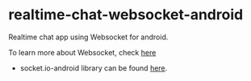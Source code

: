 # realtime-chat-websocket-android
Realtime chat app using Websocket for android. 

To learn more about Websocket, check [here](https://www.tutorialspoint.com/html5/html5_websocket.htm) 

- socket.io-android library can be found [here](https://github.com/nkzawa/socket.io-android-chat).

